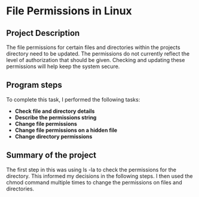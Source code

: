 <h1>File Permissions in Linux</h1>

<h2> Project Description</h2>
The file permissions for certain files and directories within the projects directory need to be updated. The permissions do not currently reflect the level of authorization that should be given. Checking and updating these permissions will help keep the system secure. 
<br />


<h2>Program steps </h2>
To complete this task, I performed the following tasks:

- <b>Check file and directory details</b> 
- <b>Describe the permissions string</b>
- <b>Change file permissions</b> 
- <b>Change file permissions on a hidden file</b>
- <b>Change directory permissions</b>


<h2>Summary of the project </h2>

The first step in this was using ls -la to check the permissions for the directory. This informed my decisions in the following steps. I then used the chmod command multiple times to change the permissions on files and directories.
